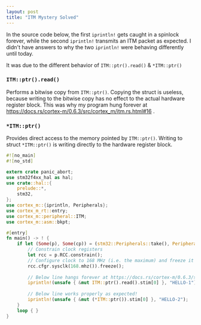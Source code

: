 ```yaml
---
layout: post
title: "ITM Mystery Solved"
---
```


In the source code below, the first `iprintln!` gets caught in a spinlock forever, while the second `iprintln!` transmits an ITM packet as expected.
I didn't have answers to why the two `iprintln!` were behaving differently until today.

It was due to the different behavior of `ITM::ptr().read()` & `*ITM::ptr()`

### `ITM::ptr().read()`
Performs a bitwise copy from `ITM::ptr()`. Copying the struct is useless,
because writing to the bitwise copy has no effect to the actual hardware register block.
This was why my program hung forever at https://docs.rs/cortex-m/0.6.3/src/cortex_m/itm.rs.html#16 .

### `*ITM::ptr()`
Provides direct access to the memory pointed by `ITM::ptr()`. Writing to struct `*ITM::ptr()` is writing directly to the hardware register block.

```rust
#![no_main]
#![no_std]

extern crate panic_abort;
use stm32f4xx_hal as hal;
use crate::hal::{
    prelude::*,
    stm32,
};
use cortex_m::{iprintln, Peripherals};
use cortex_m_rt::entry;
use cortex_m::peripheral::ITM;
use cortex_m::asm::bkpt;

#[entry]
fn main() -> ! {
    if let (Some(p), Some(cp)) = (stm32::Peripherals::take(), Peripherals::take()) {
        // Constrain clock registers
        let rcc = p.RCC.constrain();
        // Configure clock to 168 MHz (i.e. the maximum) and freeze it
        rcc.cfgr.sysclk(168.mhz()).freeze();
        
        // Below line hangs forever at https://docs.rs/cortex-m/0.6.3/src/cortex_m/itm.rs.html#16
        iprintln!(unsafe { &mut ITM::ptr().read().stim[0] }, "HELLO-1");
        
        // Below line works properly as expected!
        iprintln!(unsafe { &mut (*ITM::ptr()).stim[0] }, "HELLO-2");
    }
    loop { }
}
```
